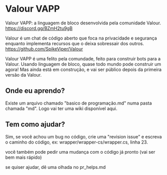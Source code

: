 # Valour VAPP
Valour VAPP: a linguagem de bloco desenvolvida pela comunidade Valour. https://discord.gg/BZmH2tu9gB

Valour é um chat de código aberto que foca na privacidade e segurança enquanto implementa recursos que o deixa sobressair dos outros.
https://github.com/SpikeViper/Valour

Valour VAPP é uma felito pela comundade, feito para construir bots para a Valour. Usando linguagem de bloco, quase todo mundo pode construir um agora!
Mas ainda está em construção, e vai ser público depois da primeira versão da Valour.

## Onde eu aprendo?
Existe um arquivo chamado "basico de programação.md" numa pasta chamada "md". Logo vai ter uma wiki disponível aqui.

## Tem como ajudar?
Sim, se você achou um bug no código, crie uma "revision issue" e escreva o caminho do código, ex: wrapper/wrapper-cs/wrapper.cs, linha 23.  

você também pode pedir uma mudança com o código já pronto (vai ser bem mais rápido)  

se quiser ajudar, dê uma olhada no pr_helps.md
